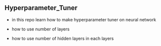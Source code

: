 
## Hyperparameter_Tuner 

* in this repo learn how to make hyperparameter tuner on neural network 

* how to use number of layers 

* how to use number of hidden layers in each layers
